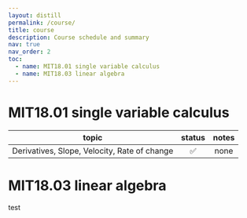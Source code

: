 ```yaml
---
layout: distill
permalink: /course/
title: course
description: Course schedule and summary
nav: true
nav_order: 2
toc: 
  - name: MIT18.01 single variable calculus
  - name: MIT18.03 linear algebra
---
```


# MIT18.01 single variable calculus

| topic | status | notes |
| :-----: | :-----: | :-------: |
| Derivatives, Slope, Velocity, Rate of change |   ✅   |   none   | 

# MIT18.03 linear algebra
test